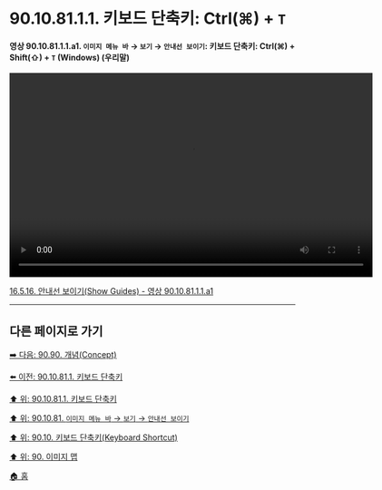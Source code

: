 # 90.10.81.1.1. 키보드 단축키: Ctrl(⌘) + `T`

<a id="90-10-81-01-01-a1"></a>

#### 영상 90.10.81.1.1.a1. `이미지 메뉴 바` → `보기` → `안내선 보이기`: 키보드 단축키: Ctrl(⌘) + Shift(⇧) + `T` (Windows) (우리말)
<video controls="controls" width="640" height="360" src="https://github.com/user-attachments/assets/e5a8f038-814f-4203-9327-f036f2eb8b39"></video>

[16.5.16. 안내선 보이기(Show Guides) - 영상 90.10.81.1.1.a1](./16-05-16-show-guides.md#90-10-81-01-01-a1)

***

## 다른 페이지로 가기

[➡️ 다음: 90.90. 개념(Concept)](./90-90-00-concept.md)

[⬅️ 이전: 90.10.81.1. 키보드 단축키](./90-10-81-01-00-keyboard_shortcut.md)

[⬆️ 위: 90.10.81.1. 키보드 단축키](./90-10-81-01-00-keyboard_shortcut.md)

[⬆️ 위: 90.10.81. `이미지 메뉴 바` → `보기` → `안내선 보이기`](./90-10-81-00-menu_view_show_guides.md)

[⬆️ 위: 90.10. 키보드 단축키(Keyboard Shortcut)](./90-10-00-keyboard_shortcut.md)

[⬆️ 위: 90. 이미지 맵](./90-00-image-map.md)

[🏠 홈](./00-home.md)